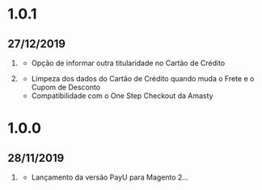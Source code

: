# 1.0.1
## 27/12/2019

1. [](#removed)
    * Opção de informar outra titularidade no Cartão de Crédito
    
2. [](#added)
    * Limpeza dos dados do Cartão de Crédito quando muda o Frete e o Cupom de Desconto
    * Compatibilidade com o One Step Checkout da Amasty
    
# 1.0.0
## 28/11/2019

1. [](#new)
    * Lançamento da versão PayU para Magento 2...